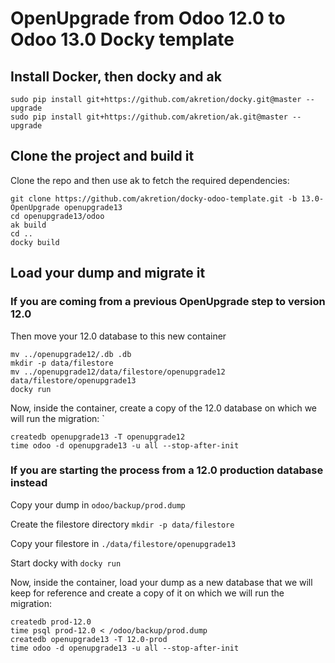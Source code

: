 # OpenUpgrade from Odoo 12.0 to Odoo 13.0 Docky template

## Install Docker, then docky and ak
```
sudo pip install git+https://github.com/akretion/docky.git@master --upgrade
sudo pip install git+https://github.com/akretion/ak.git@master --upgrade
```

## Clone the project and build it

Clone the repo and then use ak to fetch the required dependencies:
```
git clone https://github.com/akretion/docky-odoo-template.git -b 13.0-OpenUpgrade openupgrade13
cd openupgrade13/odoo
ak build
cd ..
docky build
```

## Load your dump and migrate it

### If you are coming from a previous OpenUpgrade step to version 12.0

Then move your 12.0 database to this new container

```
mv ../openupgrade12/.db .db
mkdir -p data/filestore
mv ../openupgrade12/data/filestore/openupgrade12 data/filestore/openupgrade13
docky run
```

Now, inside the container, create a copy of the 12.0 database on which we will run the migration:
`
```
createdb openupgrade13 -T openupgrade12
time odoo -d openupgrade13 -u all --stop-after-init
```

### If you are starting the process from a 12.0 production database instead

Copy your dump in ```odoo/backup/prod.dump```

Create the filestore directory ```mkdir -p data/filestore```

Copy your filestore in ```./data/filestore/openupgrade13```

Start docky with ```docky run```

Now, inside the container, load your dump as a new database that we will keep for reference
and create a copy of it on which we will run the migration:
```
createdb prod-12.0
time psql prod-12.0 < /odoo/backup/prod.dump
createdb openupgrade13 -T 12.0-prod
time odoo -d openupgrade13 -u all --stop-after-init
```
